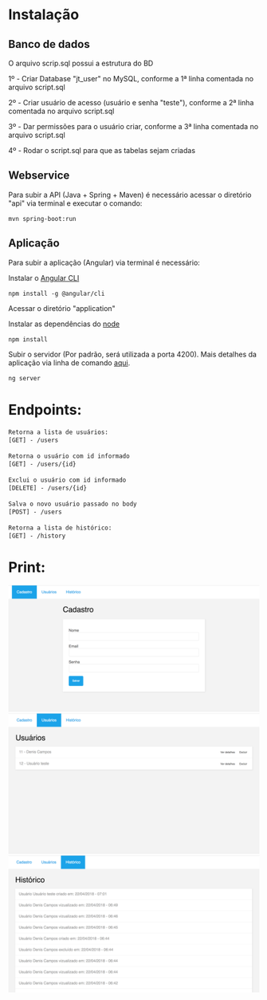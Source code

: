 # Instalação
## Banco de dados
O arquivo scrip.sql possui a estrutura do BD

1º - Criar Database "jt_user" no MySQL, conforme a 1ª linha comentada no arquivo script.sql

2º - Criar usuário de acesso (usuário e senha "teste"), conforme a 2ª linha comentada no arquivo script.sql

3º - Dar permissões para o usuário criar, conforme a 3ª linha comentada no arquivo script.sql

4º - Rodar o script.sql para que as tabelas sejam criadas

## Webservice
Para subir a API (Java + Spring + Maven) é necessário acessar o diretório "api" via terminal e executar o comando:
```
mvn spring-boot:run
```

## Aplicação
Para subir a aplicação (Angular) via terminal é necessário:

Instalar o [Angular CLI](https://github.com/angular/angular-cli/blob/master/README.md)
```
npm install -g @angular/cli
```

Acessar o diretório "application"

Instalar as dependências do [node](https://nodejs.org/en/)
```
npm install
```

Subir o servidor (Por padrão, será utilizada a porta 4200).
Mais detalhes da aplicação via linha de comando [aqui](https://github.com/deniscpaula/jt-user/blob/master/application/README.md).
```
ng server
```


# Endpoints:
```
Retorna a lista de usuários:
[GET] - /users

Retorna o usuário com id informado
[GET] - /users/{id}

Exclui o usuário com id informado
[DELETE] - /users/{id}

Salva o novo usuário passado no body
[POST] - /users

Retorna a lista de histórico:
[GET] - /history
```

# Print:
![Cadastro de usuário](https://github.com/deniscpaula/jt-user/blob/master/prints/cadastro.png)
![Lista de usuários](https://github.com/deniscpaula/jt-user/blob/master/prints/usuarios.png)
![Hitórico de açes](https://github.com/deniscpaula/jt-user/blob/master/prints/historico.png)

